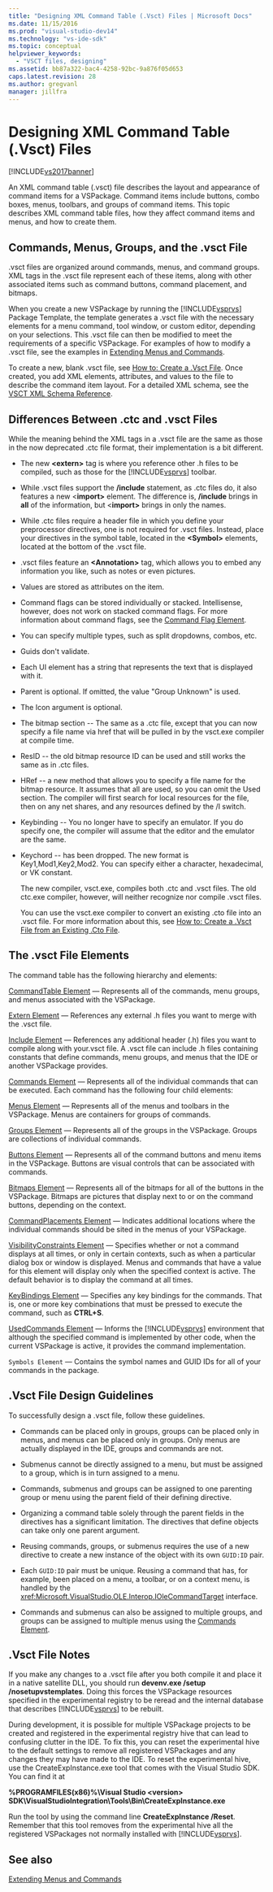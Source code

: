 ```yaml
---
title: "Designing XML Command Table (.Vsct) Files | Microsoft Docs"
ms.date: 11/15/2016
ms.prod: "visual-studio-dev14"
ms.technology: "vs-ide-sdk"
ms.topic: conceptual
helpviewer_keywords: 
  - "VSCT files, designing"
ms.assetid: bb87a322-bac4-4258-92bc-9a876f05d653
caps.latest.revision: 28
ms.author: gregvanl
manager: jillfra
---
```

# Designing XML Command Table (.Vsct) Files
[!INCLUDE[vs2017banner](../../includes/vs2017banner.md)]

An XML command table (.vsct) file describes the layout and appearance of command items for a VSPackage. Command items include buttons, combo boxes, menus, toolbars, and groups of command items. This topic describes XML command table files, how they affect command items and menus, and how to create them.  
  
## Commands, Menus, Groups, and the .vsct File  
 .vsct files are organized around commands, menus, and command groups. XML tags in the .vsct file represent each of these items, along with other associated items such as command buttons, command placement, and bitmaps.  
  
 When you create a new VSPackage by running the [!INCLUDE[vsprvs](../../includes/vsprvs-md.md)] Package Template, the template generates a .vsct file with the necessary elements for a menu command, tool window, or custom editor, depending on your selections. This .vsct file can then be modified to meet the requirements of a specific VSPackage. For examples of how to modify a .vsct file, see the examples in [Extending Menus and Commands](../../extensibility/extending-menus-and-commands.md).  
  
 To create a new, blank .vsct file, see [How to: Create a .Vsct File](../../extensibility/internals/how-to-create-a-dot-vsct-file.md). Once created, you add XML elements, attributes, and values to the file to describe the command item layout. For a detailed XML schema, see the [VSCT XML Schema Reference](../../extensibility/vsct-xml-schema-reference.md).  
  
## Differences Between .ctc and .vsct Files  
 While the meaning behind the XML tags in a .vsct file are the same as those in the now deprecated .ctc file format, their implementation is a bit different.  
  
- The new **\<extern>** tag is where you reference other .h files to be compiled, such as those for the [!INCLUDE[vsprvs](../../includes/vsprvs-md.md)] toolbar.  
  
- While .vsct files support the **/include** statement, as .ctc files do, it also features a new \<**import>** element. The difference is, **/include** brings in **all** of the information, but \<**import>** brings in only the names.  
  
- While .ctc files require a header file in which you define your preprocessor directives, one is not required for .vsct files. Instead, place your directives in the symbol table, located in the **\<Symbol>** elements, located at the bottom of the .vsct file.  
  
- .vsct files feature an **\<Annotation>** tag, which allows you to embed any information you like, such as notes or even pictures.  
  
- Values are stored as attributes on the item.  
  
- Command flags can be stored individually or stacked.  Intellisense, however, does not work on stacked command flags. For more information about command flags, see the [Command Flag Element](../../extensibility/command-flag-element.md).  
  
- You can specify multiple types, such as split dropdowns, combos, etc.  
  
- Guids don't validate.  
  
- Each UI element has a string that represents the text that is displayed with it.  
  
- Parent is optional. If omitted, the value "Group Unknown" is used.  
  
- The Icon argument is optional.  
  
- The bitmap section -- The same as a .ctc file, except that you can now specify a file name via href that will be pulled in by the vsct.exe compiler at compile time.  
  
- ResID -- the old bitmap resource ID can be used and still works the same as in .ctc files.  
  
- HRef -- a new method that allows you to specify a file name for the bitmap resource. It assumes that all are used, so you can omit the Used section. The compiler will first search for local resources for the file, then on any net shares, and any resources defined by the /I switch.  
  
- Keybinding -- You no longer have to specify an emulator. If you do specify one, the compiler will assume that the editor and the emulator are the same.  
  
- Keychord -- has been dropped. The new format is Key1,Mod1,Key2,Mod2.  You can specify either a character, hexadecimal, or VK constant.  
  
  The new compiler, vsct.exe, compiles both .ctc and .vsct files. The old ctc.exe compiler, however, will neither recognize nor compile .vsct files.  
  
  You can use the vsct.exe compiler to convert an existing .cto file into an .vsct file. For more information about this, see [How to: Create a .Vsct File from an Existing .Cto File](../../misc/how-to-create-a-dot-vsct-file-from-an-existing-dot-cto-file.md).  
  
## The .vsct File Elements  
 The command table has the following hierarchy and elements:  
  
 [CommandTable Element](../../extensibility/commandtable-element.md) — Represents all of the commands, menu groups, and menus associated with the VSPackage.  
  
 [Extern Element](../../extensibility/extern-element.md) — References any external .h files you want to merge with the .vsct file.  
  
 [Include Element](../../extensibility/include-element.md) — References any additional header (.h) files you want to compile along with your.vsct file. A .vsct file can include .h files containing constants that define commands, menu groups, and menus that the IDE or another VSPackage provides.  
  
 [Commands Element](../../extensibility/commands-element.md) — Represents all of the individual commands that can be executed. Each command has the following four child elements:  
  
 [Menus Element](../../extensibility/menus-element.md) — Represents all of the menus and toolbars in the VSPackage. Menus are containers for groups of commands.  
  
 [Groups Element](../../extensibility/groups-element.md) — Represents all of the groups in the VSPackage. Groups are collections of individual commands.  
  
 [Buttons Element](../../extensibility/buttons-element.md) — Represents all of the command buttons and menu items in the VSPackage. Buttons are visual controls that can be associated with commands.  
  
 [Bitmaps Element](../../extensibility/bitmaps-element.md) — Represents all of the bitmaps for all of the buttons in the VSPackage. Bitmaps are pictures that display next to or on the command buttons, depending on the context.  
  
 [CommandPlacements Element](../../extensibility/commandplacements-element.md) — Indicates additional locations where the individual commands should be sited in the menus of your VSPackage.  
  
 [VisibilityConstraints Element](../../extensibility/visibilityconstraints-element.md) — Specifies whether or not a command displays at all times, or only in certain contexts, such as when a particular dialog box or window is displayed. Menus and commands that have a value for this element will display only when the specified context is active. The default behavior is to display the command at all times.  
  
 [KeyBindings Element](../../extensibility/keybindings-element.md) — Specifies any key bindings for the commands. That is, one or more key combinations that must be pressed to execute the command, such as **CTRL+S**.  
  
 [UsedCommands Element](../../extensibility/usedcommands-element.md) — Informs the [!INCLUDE[vsprvs](../../includes/vsprvs-md.md)] environment that although the specified command is implemented by other code, when the current VSPackage is active, it provides the command implementation.  
  
 `Symbols Element` — Contains the symbol names and GUID IDs for all of your commands in the package.  
  
## .Vsct File Design Guidelines  
 To successfully design a .vsct file, follow these guidelines.  
  
- Commands can be placed only in groups, groups can be placed only in menus, and menus can be placed only in groups. Only menus are actually displayed in the IDE, groups and commands are not.  
  
- Submenus cannot be directly assigned to a menu, but must be assigned to a group, which is in turn assigned to a menu.  
  
- Commands, submenus and groups can be assigned to one parenting group or menu using the parent field of their defining directive.  
  
- Organizing a command table solely through the parent fields in the directives has a significant limitation. The directives that define objects can take only one parent argument.  
  
- Reusing commands, groups, or submenus requires the use of a new directive to create a new instance of the object with its own `GUID:ID` pair.  
  
- Each `GUID:ID` pair must be unique. Reusing a command that has, for example, been placed on a menu, a toolbar, or on a context menu, is handled by the <xref:Microsoft.VisualStudio.OLE.Interop.IOleCommandTarget> interface.  
  
- Commands and submenus can also be assigned to multiple groups, and groups can be assigned to multiple menus using the [Commands Element](../../extensibility/commands-element.md).  
  
## .Vsct File Notes  
 If you make any changes to a .vsct file after you both compile it and place it in a native satellite DLL, you should run **devenv.exe /setup /nosetupvstemplates**. Doing this forces the VSPackage resources specified in the experimental registry to be reread and the internal database that describes [!INCLUDE[vsprvs](../../includes/vsprvs-md.md)] to be rebuilt.  
  
 During development, it is possible for multiple VSPackage projects to be created and registered in the experimental registry hive that can lead to confusing clutter in the IDE. To fix this, you can reset the experimental hive to the default settings to remove all registered VSPackages and any changes they may have made to the IDE. To reset the experimental hive, use the CreateExpInstance.exe tool that comes with the Visual Studio SDK. You can find it at  
  
 **%PROGRAMFILES(x86)%\Visual Studio \<version> SDK\VisualStudioIntegration\Tools\Bin\CreateExpInstance.exe**  
  
 Run the tool by using the command line **CreateExpInstance /Reset**. Remember that this tool removes from the experimental hive all the registered VSPackages not normally installed with [!INCLUDE[vsprvs](../../includes/vsprvs-md.md)].  
  
## See also  
 [Extending Menus and Commands](../../extensibility/extending-menus-and-commands.md)
